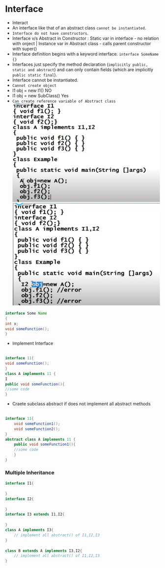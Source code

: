 # Interface
* Interact
* An interface like that of an abstract class `cannot be instantiated`.
* `Interface do not have constructors`. 
* Interface v/s Abstract in Constructor : Static var in interface - no relation with onject | Instance var in Abstract class - calls parent constructor with super()
* Interface definition begins with a keyword interface.
`interface SomeName {}`
* Interfaces just specify the method declaration (`implicitly public, static and abstract`) and can only contain fields (which are implicitly `public static final`).
* Interface cannot be instantiated.
* `Cannot create object`
* I1 obj = new I1() NO
* I1 obj = new SubClass() Yes
* `Can create reference variable of Abstract class`
![](2023-08-12-22-59-29.png)
![](2023-08-12-22-58-54.png)
```java
interface Some Name
{
int x;
void someFunction();
}
```
* Implement Interface
```java

interface 11{
void someFunction();
}
class A implements 11 {
I
public void someFunction(){
//some code
}
```
* Craete subclass abstract if does not implement all abstract methods
```java

interface 11{
    void someFunction1();
    void someFunction2();
}
abstract class A implements 11 {
    public void someFunction1(){
    //some code
    }
}
```

### Multiple Inheritance
```java
interface I1{

}
interface I2{
    
}
interface I3 extends I1,I2{
    
}
class A implements I3{
    // implement all abstract() of I1,I2,I3
}

class B extends A implements I3,I2{
    // implement all abstract() of I1,I2,I3
}
````